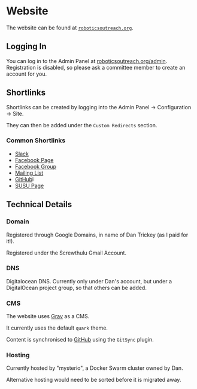 # Website

The website can be found at [`roboticsoutreach.org`](https://roboticsoutreach.org).

## Logging In

You can log in to the Admin Panel at [roboticsoutreach.org/admin](https://roboticsoutreach.org/admin). Registration is disabled, so please ask a committee member to create an account for you.

## Shortlinks

Shortlinks can be created by logging into the Admin Panel -> Configuration -> Site.

They can then be added under the `Custom Redirects` section.

### Common Shortlinks

- [Slack](https://roboticsoutreach.org/slack)
- [Facebook Page](https://roboticsoutreach.org/fb)
- [Facebook Group](https://roboticsoutreach.org/group)
- [Mailing List](https://roboticsoutreach.org/email)
- [GitHub](https://roboticsoutreach.org/github)i
- [SUSU Page](https://www.susu.org/groups/student-robotics-southampton)

## Technical Details

### Domain

Registered through Google Domains, in name of Dan Trickey (as I paid for it!).

Registered under the Screwthulu Gmail Account.

### DNS

Digitalocean DNS. Currently only under Dan's account, but under a DigitalOcean project group, so that others can be added.

### CMS

The website uses [Grav](https://getgrav.org/) as a CMS.

It currently uses the default `quark` theme.

Content is synchronised to [GitHub](https://github.com/roboticsoutreach/website) using the `GitSync` plugin.

### Hosting

Currently hosted by "mysterio", a Docker Swarm cluster owned by Dan.

Alternative hosting would need to be sorted before it is migrated away.
